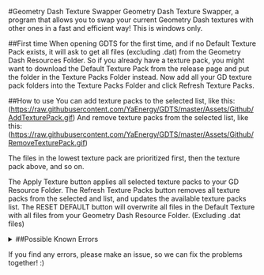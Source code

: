 #Geometry Dash Texture Swapper
Geometry Dash Texture Swapper, a program that allows you to swap your current Geometry Dash textures with other ones in a fast and efficient way!
This is windows only.

##First time
When opening GDTS for the first time, and if no Default Texture Pack exists, it will ask to get all files (excluding .dat) from the Geometry Dash Resources Folder. So if you already have a texture pack, you might want to download the Default Texture Pack from the release page and put the folder in the Texture Packs Folder instead. 
Now add all your GD texture pack folders into the Texture Packs Folder and click Refresh Texture Packs.

##How to use
You can add texture packs to the selected list, like this:
(https://raw.githubusercontent.com/YaEnergy/GDTS/master/Assets/Github/AddTexturePack.gif)
And remove texture packs from the selected list, like this:
(https://raw.githubusercontent.com/YaEnergy/GDTS/master/Assets/Github/RemoveTexturePack.gif)

The files in the lowest texture pack are prioritized first, then the texture pack above, and so on.

The Apply Texture button applies all selected texture packs to your GD Resource Folder.
The Refresh Texture Packs button removes all texture packs from the selected and list, and updates the available texture packs list.
The RESET DEFAULT button will overwrite all files in the Default Texture with all files from your Geometry Dash Resource Folder. (Excluding .dat files)

<details>
  <summary>##Possible Known Errors</summary>
  **1.** If you get an error stating that GDTS can not find your Geometry Dash folder. Open the GDResourceFolderPath.txt file. This file contains the path to your Geometry Dash folder (Not the resources folder in the GD Folder!!) on steam. It uses a default path first, but this may not always be the correct path. If this is the case, the program will error and you'll have to go to the .txt file and update it with the correct path.
</details>
  
 If you find any errors, please make an issue, so we can fix the problems together! :)


